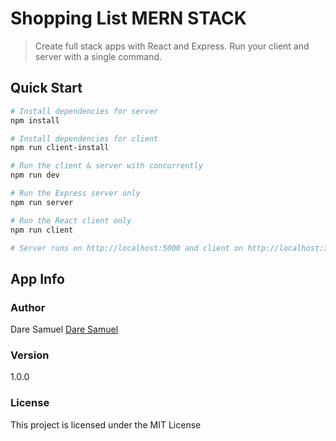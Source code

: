 # Shopping List MERN STACK

> Create full stack apps with React and Express. Run your client and server with a single command. 



## Quick Start

``` bash
# Install dependencies for server
npm install

# Install dependencies for client
npm run client-install

# Run the client & server with concurrently
npm run dev

# Run the Express server only
npm run server

# Run the React client only
npm run client

# Server runs on http://localhost:5000 and client on http://localhost:3000
```

## App Info

### Author

Dare Samuel
[Dare Samuel](http://www.github.com/daresam)

### Version

1.0.0

### License

This project is licensed under the MIT License